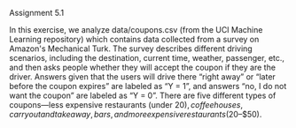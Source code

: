 
Assignment 5.1

In this exercise, we analyze data/coupons.csv (from the UCI Machine
Learning repository) which contains data collected from a survey
on Amazon's Mechanical Turk.  The survey describes different driving
scenarios, including the destination, current time, weather, passenger,
etc., and then asks people whether they will accept the coupon if they
are the driver. Answers given that the users will drive there “right
away” or “later before the coupon expires” are labeled as “Y =
1”, and answers “no, I do not want the coupon” are labeled as
“Y = 0”. There are five different types of coupons—less expensive
restaurants (under $20), coffee houses, carry out and take away, bars,
and more expensive restaurants ($20–$50).
